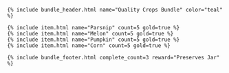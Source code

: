 <div class="bundle">

    {% include bundle_header.html name="Quality Crops Bundle" color="teal" %}

    {% include item.html name="Parsnip" count=5 gold=true %}
    {% include item.html name="Melon" count=5 gold=true %}
    {% include item.html name="Pumpkin" count=5 gold=true %}
    {% include item.html name="Corn" count=5 gold=true %}

    {% include bundle_footer.html complete_count=3 reward="Preserves Jar" %}

</div>